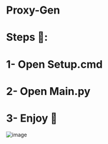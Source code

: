# Proxy-Gen
<h1>Steps 🖤:</h1>

# 1- Open Setup.cmd

# 2- Open Main.py

# 3- Enjoy 💞
![image](https://github.com/MrAnomalyss/Proxy-Gen/assets/122388906/d63d02bf-6233-40ee-b17c-7b1287b0dc19)
